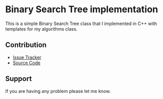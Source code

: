 Binary Search Tree implementation
================
This is a simple Binary Search Tree class that I implemented in C++ with templates for my algorithms class.

Contribution
----------

- [Issue Tracker](https://github.com/valva-ro/trabajoPractico3Figuras/issues)
- [Source Code](https://github.com/valva-ro/trabajoPractico3Figuras)


Support
-------

If you are having any problem please let me know.
